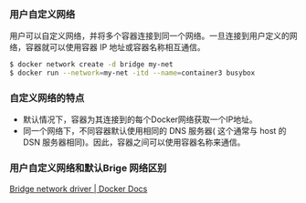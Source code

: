 ### 用户自定义网络

用户可以自定义网络，并将多个容器连接到同一个网络。一旦连接到用户定义的网络，容器就可以使用容器 IP 地址或容器名称相互通信。

```bash
$ docker network create -d bridge my-net
$ docker run --network=my-net -itd --name=container3 busybox
```





### 自定义网络的特点

- 默认情况下，容器为其连接到的每个Docker网络获取一个IP地址。
- 同一个网络下，不同容器默认使用相同的 DNS 服务器( 这个通常与 host 的DSN 服务器相同)。因此，容器之间可以使用容器名称来通信。







### 用户自定义网络和默认Brige 网络区别

[Bridge network driver | Docker Docs](https://docs.docker.com/engine/network/drivers/bridge/#differences-between-user-defined-bridges-and-the-default-bridge)
